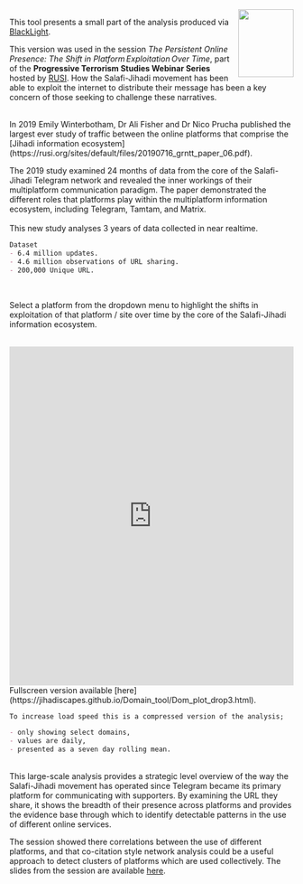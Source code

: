 
<img align="right" width="98" height="120" src="https://jihadiscapes.github.io/Domain_tool/HC_square1.jpg" > 

This tool presents a small part of the analysis produced via [BlackLight](http://blacklight.global).

This version was used in the session _The Persistent Online Presence: The Shift in Platform Exploitation Over Time_, part of the **Progressive Terrorism Studies Webinar Series** hosted by [RUSI](http://rusi.org). How the Salafi-Jihadi movement has been able to exploit the internet to distribute their message has been a key concern of those seeking to challenge these narratives. 

<br> 
In 2019 Emily Winterbotham, Dr Ali Fisher and Dr Nico Prucha published the largest ever study of traffic between the online platforms that comprise the [Jihadi information ecosystem](https://rusi.org/sites/default/files/20190716_grntt_paper_06.pdf). 

The 2019 study examined 24 months of data from the core of the Salafi-Jihadi Telegram network and revealed the inner workings of their multiplatform communication paradigm. The paper demonstrated the different roles that platforms play within the multiplatform information ecosystem, including Telegram, Tamtam, and Matrix.  
<br>
This new study analyses 3 years of data collected in near realtime.   
 
```markdown
Dataset
- 6.4 million updates.
- 4.6 million observations of URL sharing.
- 200,000 Unique URL. 
```
 <br>
 
Select a platform from the dropdown menu to highlight the shifts in exploitation of that platform / site over time by the core of the Salafi-Jihadi information ecosystem.
 <br>
 <br>
<iframe width="100%" height="600" frameborder="0" scrolling="no" src="https://jihadiscapes.github.io/Domain_tool/Dom_plot_drop3.html "> 
</iframe>
 <br>
 Fullscreen version available [here](https://jihadiscapes.github.io/Domain_tool/Dom_plot_drop3.html).
 <br>
 
 ```markdown
To increase load speed this is a compressed version of the analysis;

- only showing select domains,
- values are daily,
- presented as a seven day rolling mean.
```
<br>
This large-scale analysis provides a strategic level overview of the way the Salafi-Jihadi movement has operated since Telegram became its primary platform for communicating with supporters. By examining the URL they share, it shows the breadth of their presence across platforms and provides the evidence base through which to identify detectable patterns in the use of different online services. 
<br>

The session showed there correlations between the use of different platforms, and that co-citation style network analysis could be a useful approach to detect clusters of platforms which are used collectively. The slides from the session are available [here](http://bitly.com/PTSS1).  



